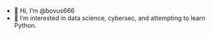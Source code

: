 - 👋 Hi, I’m @bovus666
- 👀 I’m interested in data science, cybersec, and attempting to learn Python.


<!---
bovus666/bovus666 is a ✨ special ✨ repository because its `README.md` (this file) appears on your GitHub profile.
You can click the Preview link to take a look at your changes.
--->
